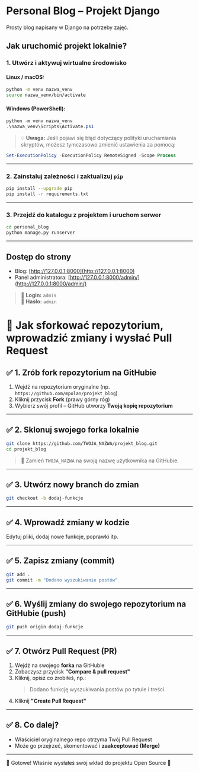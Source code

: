 # Personal Blog – Projekt Django

Prosty blog napisany w Django na potrzeby zajęć.

## Jak uruchomić projekt lokalnie?

### 1. Utwórz i aktywuj wirtualne środowisko

#### Linux / macOS:
```bash
python -m venv nazwa_venv
source nazwa_venv/bin/activate
```

#### Windows (PowerShell):
```powershell
python -m venv nazwa_venv
.\nazwa_venv\Scripts\Activate.ps1
```

> 💡 **Uwaga:** Jeśli pojawi się błąd dotyczący polityki uruchamiania skryptów, możesz tymczasowo zmienić ustawienia za pomocą:
```powershell
Set-ExecutionPolicy -ExecutionPolicy RemoteSigned -Scope Process
```

---

### 2. Zainstaluj zależności i zaktualizuj `pip`

```bash
pip install --upgrade pip
pip install -r requirements.txt
```

---

### 3. Przejdź do katalogu z projektem i uruchom serwer

```bash
cd personal_blog
python manage.py runserver
```

---

## Dostęp do strony

- Blog: [http://127.0.0.1:8000](http://127.0.0.1:8000)  
- Panel administratora: [http://127.0.0.1:8000/admin/](http://127.0.0.1:8000/admin/)

> 🔐 **Login:** `admin`  
> 🔐 **Hasło:** `admin`

# 🔁 Jak sforkować repozytorium, wprowadzić zmiany i wysłać Pull Request

## ✅ 1. Zrób **fork** repozytorium na GitHubie

1. Wejdź na repozytorium oryginalne (np. `https://github.com/mpolan/projekt_blog`)
2. Kliknij przycisk **Fork** (prawy górny róg)
3. Wybierz swój profil – GitHub utworzy **Twoją kopię repozytorium**

---

## ✅ 2. Sklonuj swojego forka lokalnie

```bash
git clone https://github.com/TWOJA_NAZWA/projekt_blog.git
cd projekt_blog
```

> 🔁 Zamień `TWOJA_NAZWA` na swoją nazwę użytkownika na GitHubie.

---

## ✅ 3. Utwórz nowy branch do zmian

```bash
git checkout -b dodaj-funkcje
```

---

## ✅ 4. Wprowadź zmiany w kodzie

Edytuj pliki, dodaj nowe funkcje, poprawki itp.

---

## ✅ 5. Zapisz zmiany (commit)

```bash
git add .
git commit -m "Dodano wyszukiwanie postów"
```

---

## ✅ 6. Wyślij zmiany do swojego repozytorium na GitHubie (push)

```bash
git push origin dodaj-funkcje
```

---

## ✅ 7. Otwórz **Pull Request** (PR)

1. Wejdź na swojego **forka** na GitHubie
2. Zobaczysz przycisk **"Compare & pull request"**
3. Kliknij, opisz co zrobiłeś, np.:
   > Dodano funkcję wyszukiwania postów po tytule i treści.
4. Kliknij **"Create Pull Request"**

---

## ✅ 8. Co dalej?

- Właściciel oryginalnego repo otrzyma Twój Pull Request
- Może go przejrzeć, skomentować i **zaakceptować (Merge)**

---

📌 Gotowe! Właśnie wysłałeś swój wkład do projektu Open Source 💪
